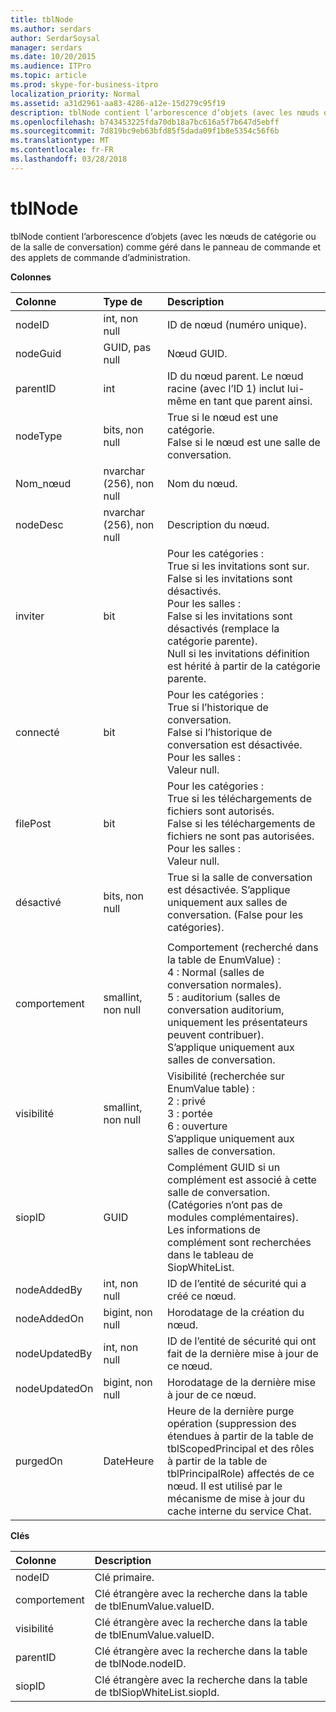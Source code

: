```yaml
---
title: tblNode
ms.author: serdars
author: SerdarSoysal
manager: serdars
ms.date: 10/20/2015
ms.audience: ITPro
ms.topic: article
ms.prod: skype-for-business-itpro
localization_priority: Normal
ms.assetid: a31d2961-aa83-4286-a12e-15d279c95f19
description: tblNode contient l’arborescence d’objets (avec les nœuds de catégorie ou de la salle de conversation) comme géré dans le panneau de commande et des applets de commande d’administration.
ms.openlocfilehash: b743453225fda70db18a7bc616a5f7b647d5ebff
ms.sourcegitcommit: 7d819bc9eb63bfd85f5dada09f1b8e5354c56f6b
ms.translationtype: MT
ms.contentlocale: fr-FR
ms.lasthandoff: 03/28/2018
---
```

# <a name="tblnode"></a>tblNode
 
tblNode contient l’arborescence d’objets (avec les nœuds de catégorie ou de la salle de conversation) comme géré dans le panneau de commande et des applets de commande d’administration.
  
**Colonnes**

|**Colonne**|**Type de**|**Description**|
|:-----|:-----|:-----|
|nodeID  <br/> |int, non null  <br/> |ID de nœud (numéro unique).  <br/> |
|nodeGuid  <br/> |GUID, pas null  <br/> |Nœud GUID.  <br/> |
|parentID  <br/> |int  <br/> |ID du nœud parent. Le nœud racine (avec l’ID 1) inclut lui-même en tant que parent ainsi.  <br/> |
|nodeType  <br/> |bits, non null  <br/> |True si le nœud est une catégorie.  <br/> False si le nœud est une salle de conversation.  <br/> |
|Nom_nœud  <br/> |nvarchar (256), non null  <br/> |Nom du nœud.  <br/> |
|nodeDesc  <br/> |nvarchar (256), non null  <br/> |Description du nœud.  <br/> |
|inviter  <br/> |bit  <br/> | Pour les catégories : <br/>  True si les invitations sont sur. <br/>  False si les invitations sont désactivés. <br/>  Pour les salles : <br/>  False si les invitations sont désactivés (remplace la catégorie parente). <br/>  Null si les invitations définition est hérité à partir de la catégorie parente. <br/> |
|connecté  <br/> |bit  <br/> | Pour les catégories : <br/>  True si l’historique de conversation. <br/>  False si l’historique de conversation est désactivée. <br/>  Pour les salles : <br/>  Valeur null. <br/> |
|filePost  <br/> |bit  <br/> | Pour les catégories : <br/>  True si les téléchargements de fichiers sont autorisés. <br/>  False si les téléchargements de fichiers ne sont pas autorisées. <br/>  Pour les salles : <br/>  Valeur null. <br/> |
|désactivé  <br/> |bits, non null  <br/> |True si la salle de conversation est désactivée. S’applique uniquement aux salles de conversation. (False pour les catégories).  <br/> |
|||
|comportement  <br/> |smallint, non null  <br/> | Comportement (recherché dans la table de EnumValue) : <br/>  4 : Normal (salles de conversation normales). <br/>  5 : auditorium (salles de conversation auditorium, uniquement les présentateurs peuvent contribuer). <br/>  S’applique uniquement aux salles de conversation. <br/> |
|visibilité  <br/> |smallint, non null  <br/> | Visibilité (recherchée sur EnumValue table) : <br/>  2 : privé <br/>  3 : portée <br/>  6 : ouverture <br/>  S’applique uniquement aux salles de conversation. <br/> |
|siopID  <br/> |GUID  <br/> |Complément GUID si un complément est associé à cette salle de conversation. (Catégories n’ont pas de modules complémentaires).  <br/> Les informations de complément sont recherchées dans le tableau de SiopWhiteList.  <br/> |
|nodeAddedBy  <br/> |int, non null  <br/> |ID de l’entité de sécurité qui a créé ce nœud.  <br/> |
|nodeAddedOn  <br/> |bigint, non null  <br/> |Horodatage de la création du nœud.  <br/> |
|nodeUpdatedBy  <br/> |int, non null  <br/> |ID de l’entité de sécurité qui ont fait de la dernière mise à jour de ce nœud.  <br/> |
|nodeUpdatedOn  <br/> |bigint, non null  <br/> |Horodatage de la dernière mise à jour de ce nœud.  <br/> |
|purgedOn  <br/> |DateHeure  <br/> |Heure de la dernière purge opération (suppression des étendues à partir de la table de tblScopedPrincipal et des rôles à partir de la table de tblPrincipalRole) affectés de ce nœud. Il est utilisé par le mécanisme de mise à jour du cache interne du service Chat.  <br/> |
   
**Clés**

|**Colonne**|**Description**|
|:-----|:-----|
|nodeID  <br/> |Clé primaire.  <br/> |
|comportement  <br/> |Clé étrangère avec la recherche dans la table de tblEnumValue.valueID.  <br/> |
|visibilité  <br/> |Clé étrangère avec la recherche dans la table de tblEnumValue.valueID.  <br/> |
|parentID  <br/> |Clé étrangère avec la recherche dans la table de tblNode.nodeID.  <br/> |
|siopID  <br/> |Clé étrangère avec la recherche dans la table de tblSiopWhiteList.siopId.  <br/> |
   

